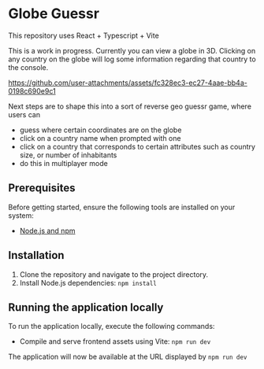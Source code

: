# Globe Guessr

This repository uses React + Typescript + Vite

This is a work in progress. Currently you can view a globe in 3D. Clicking on any country on the globe will log some information regarding that country to the console.

https://github.com/user-attachments/assets/fc328ec3-ec27-4aae-bb4a-0198c690e9c1

Next steps are to shape this into a sort of reverse geo guessr game, where users can 
- guess where certain coordinates are on the globe
- click on a country name when prompted with one
- click on a country that corresponds to certain attributes such as country size, or number of inhabitants
- do this in multiplayer mode

## Prerequisites

Before getting started, ensure the following tools are installed on your system:

- [Node.js and npm](https://nodejs.org/)

## Installation

1.  Clone the repository and navigate to the project directory.
2.  Install Node.js dependencies:
    `npm install`


## Running the application locally

To run the application locally, execute the following commands:

- Compile and serve frontend assets using Vite:
  `npm run dev`

The application will now be available at the URL displayed by `npm run dev`

